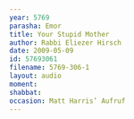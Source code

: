 ```yaml
---
year: 5769
parasha: Emor
title: Your Stupid Mother
author: Rabbi Eliezer Hirsch
date: 2009-05-09
id: 57693061
filename: 5769-306-1
layout: audio
moment: 
shabbat: 
occasion: Matt Harris’ Aufruf
---
```

